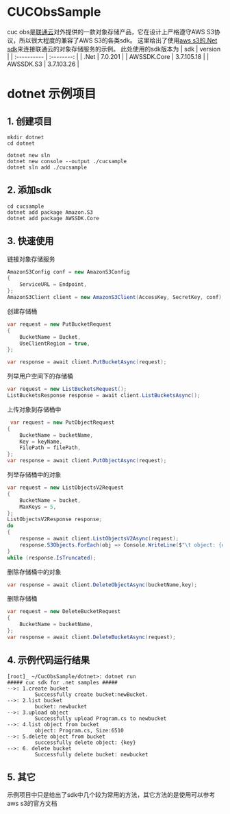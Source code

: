 # CUCObsSample
cuc obs是[联通云](https://www.cucloud.cn/product/oss.html)对外提供的一款对象存储产品，它在设计上严格遵守AWS S3协议，所以很大程度的兼容了AWS S3的各类sdk。
这里给出了使用[aws s3的.Net sdk](https://docs.aws.amazon.com/sdkfornet/v3/apidocs/items/S3/NS3.html)来连接联通云的对象存储服务的示例。
此处使用的sdk版本为
| sdk         |  version   |
| :---------- | :--------: |
| .Net        |  7.0.201   |
| AWSSDK.Core | 3.7.105.18 |
| AWSSDK.S3   | 3.7.103.26 |


# dotnet 示例项目
## 1. 创建项目
```
mkdir dotnet
cd dotnet 

dotnet new sln
dotnet new console --output ./cucsample
dotnet sln add ./cucsample 
```
## 2. 添加sdk
```
cd cucsample
dotnet add package Amazon.S3
dotnet add package AWSSDK.Core
```
## 3. 快速使用
链接对象存储服务
```C#
AmazonS3Config conf = new AmazonS3Config
{
    ServiceURL = Endpoint,
};
AmazonS3Client client = new AmazonS3Client(AccessKey, SecretKey, conf);
```
创建存储桶
```C# 
var request = new PutBucketRequest
{
    BucketName = Bucket,
    UseClientRegion = true,
};

var response = await client.PutBucketAsync(request);
```
列举用户空间下的存储桶
```C#
var request = new ListBucketsRequest();
ListBucketsResponse response = await client.ListBucketsAsync();
```
上传对象到存储桶中
```C#
 var request = new PutObjectRequest
{
    BucketName = bucketName,
    Key = keyName,
    FilePath = filePath,
};
var response = await client.PutObjectAsync(request);
```
列举存储桶中的对象
```C#
var request = new ListObjectsV2Request
{
    BucketName = bucket,
    MaxKeys = 5,
};
ListObjectsV2Response response;
do
{
    response = await client.ListObjectsV2Async(request);
    response.S3Objects.ForEach(obj => Console.WriteLine($"\t object: {obj.Key}, Size:{obj.Size}"));
}
while (response.IsTruncated);
```
删除存储桶中的对象
```C#
var response = await client.DeleteObjectAsync(bucketName,key);
```
删除存储桶
```C#
var request = new DeleteBucketRequest
{
    BucketName = bucketName,
};
var response = await client.DeleteBucketAsync(request);
```
## 4. 示例代码运行结果
```shell
[root]_ ~/CucObsSample/dotnet>: dotnet run
##### cuc sdk for .net samples #####
-->: 1.create bucket 
         Successfully create bucket:newBucket.
-->: 2.list bucket 
         bucket: newbucket
-->: 3.upload object 
         Successfully upload Program.cs to newbucket
-->: 4.list object from bucket 
         object: Program.cs, Size:6510
-->: 5.delete object from bucket 
         successfully delete object: {key}
-->: 6. delete bucket 
         Successfully delete bucket: newbucket
```
## 5. 其它
示例项目中只是给出了sdk中几个较为常用的方法，其它方法的是使用可以参考aws s3的官方文档

